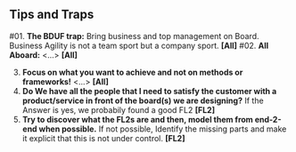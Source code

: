 ## Tips and Traps

#01. **The BDUF trap:** Bring business and top management on Board. Business Agility is not a team sport but a company sport.   **[All]**
#02. **All Aboard:**  <...>  **[All]**


3. **Focus on what you want to achieve and not on methods or frameworks!** <...> **[All]**
4. **Do We have all the people that I need to satisfy the customer with a product/service in front of the board(s) we are designing?** If the Answer is yes, we probabily found a good FL2 **[FL2]**
5. **Try to discover what the FL2s are and then, model them from end-2-end when possible.** If not possible, Identify the missing parts and make it explicit that this is not under control. **[FL2]**
